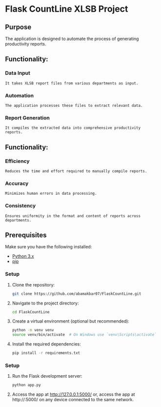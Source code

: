 # Flask CountLine XLSB Project

## Purpose

The application is designed to automate the process of generating productivity reports.

## Functionality:

### Data Input
    It takes XLSB report files from various departments as input.

### Automation
    The application processes these files to extract relevant data.

### Report Generation
    It compiles the extracted data into comprehensive productivity reports.

## Functionality:

### Efficiency
    Reduces the time and effort required to manually compile reports.

### Accuracy
    Minimizes human errors in data processing.

### Consistency
    Ensures uniformity in the format and content of reports across departments.

## Prerequisites
Make sure you have the following installed:
- [Python 3.x](https://www.python.org/)
- [pip](https://pip.pypa.io/en/stable/)

### Setup

1. Clone the repository:
    ```bash
    git clone https://github.com/abamakbar07/FlaskCountLine.git
    ``` 
2. Navigate to the project directory:
    ```bash
    cd FlaskCountLine
    ```
3. Create a virtual environment (optional but recommended):
    ```bash
    python -m venv venv
    source venv/bin/activate  # On Windows use `venv\Scripts\activate`
    ```
4. Install the required dependencies:
    ```bash
    pip install -r requirements.txt
    ```

### Setup

1. Run the Flask development server:
    ```bash
    python app.py
    ``` 
2. Access the app at http://127.0.0.1:5000/ or, access the app at http://<your-computer-ip>:5000/ on any device connected to the same network.


